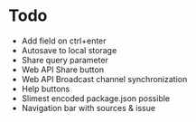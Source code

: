# Todo

- Add field on ctrl+enter
- Autosave to local storage
- Share query parameter
- Web API Share button
- Web API Broadcast channel synchronization
- Help buttons
- Slimest encoded package.json possible
- Navigation bar with sources & issue
